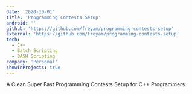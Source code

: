 ```yaml
---
date: '2020-10-01'
title: 'Programming Contests Setup'
android: ''
github: 'https://github.com/freyam/programming-contests-setup'
external: 'https://github.com/freyam/programming-contests-setup'
tech:
  - C++
  - Batch Scripting
  - BASH Scripting
company: 'Personal'
showInProjects: true
---
```


A Clean Super Fast Programming Contests Setup for C++ Programmers.
